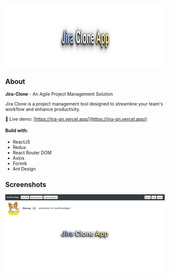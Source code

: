 <p align="center">
<img src="/documentation_images/jira-logo.png" alt="jira-logo" 
width="800" height="200">
</p>

## About

**Jira-Clone** - An Agile Project Management Solution

Jira Clone is a project management tool designed to streamline your team's workflow and enhance productivity.

🚀 Live demo: [https://jira-qn.vercel.app/](https://jira-qn.vercel.app/)

#### Build with:

- ReactJS
- Redux
- React Router DOM
- Axios
- Formik
- Ant Design

## Screenshots

![jira-homepage.png](/documentation_images/jira-homepage.png)
